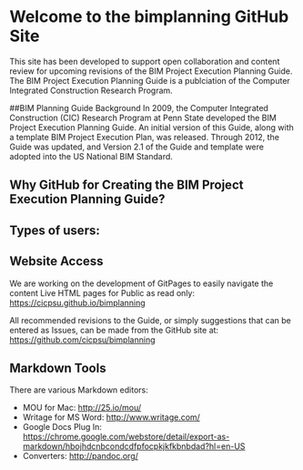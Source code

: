 # Welcome to the bimplanning GitHub Site
This site has been developed to support open collaboration and content review for upcoming revisions of the BIM Project Execution Planning Guide. The BIM Project Execution Planning Guide is a publciation of the Computer Integrated Construction Research Program.

##BIM Planning Guide Background
In 2009, the Computer Integrated Construction (CIC) Research Program at Penn State developed the BIM Project Execution Planning Guide.  An initial version of this Guide, along with a template BIM Project Execution Plan, was released.  Through 2012, the Guide was updated, and Version 2.1 of the Guide and template were adopted into the US National BIM Standard.  

## Why GitHub for Creating the BIM Project Execution Planning Guide?

## Types of users:

## Website Access
We are working on the development of GitPages to easily navigate the content  Live HTML pages for Public as read only: 
https://cicpsu.github.io/bimplanning

All recommended revisions to the Guide, or simply suggestions that can be entered as Issues, can be made from the GitHub site at:
https://github.com/cicpsu/bimplanning

## Markdown Tools
There are various Markdown editors:
- MOU for Mac: http://25.io/mou/
- Writage for MS Word: http://www.writage.com/
- Google Docs Plug In: https://chrome.google.com/webstore/detail/export-as-markdown/hbojhdcnbcondcdfpfocpkjkfkbnbdad?hl=en-US
- Converters: http://pandoc.org/


